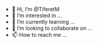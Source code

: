 - 👋 Hi, I’m @TiferetM
- 👀 I’m interested in ...
- 🌱 I’m currently learning ...
- 💞️ I’m looking to collaborate on ...
- 📫 How to reach me ...

<!---
TiferetM/TiferetM is a ✨ special ✨ repository because its `README.md` (this file) appears on your GitHub profile.
You can click the Preview link to take a look at your changes.
--->
